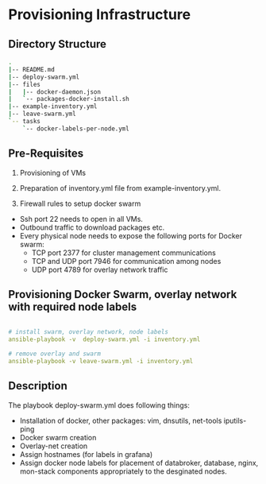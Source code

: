 # Provisioning Infrastructure

## Directory Structure
```sh
.
|-- README.md
|-- deploy-swarm.yml
|-- files
|   |-- docker-daemon.json
|   `-- packages-docker-install.sh
|-- example-inventory.yml
|-- leave-swarm.yml
`-- tasks
    `-- docker-labels-per-node.yml
```
## Pre-Requisites
1) Provisioning of VMs

2) Preparation of inventory.yml file from example-inventory.yml.

3) Firewall rules to setup docker swarm 
- Ssh port 22 needs to open in all VMs.
- Outbound traffic to download packages etc.
- Every physical node needs to expose the following ports for Docker swarm:
  - TCP port 2377 for cluster management communications
  - TCP and UDP port 7946 for communication among nodes
  - UDP port 4789 for overlay network traffic

## Provisioning Docker Swarm, overlay network with required node labels

```yml

# install swarm, overlay network, node labels
ansible-playbook -v  deploy-swarm.yml -i inventory.yml 

# remove overlay and swarm
ansible-playbook -v leave-swarm.yml -i inventory.yml

```

## Description

The playbook deploy-swarm.yml does following things:
* Installation of docker, other packages: vim, dnsutils, net-tools iputils-ping
* Docker swarm creation 
* Overlay-net creation 
* Assign hostnames (for labels in grafana) 
* Assign docker node labels for placement of databroker, database, nginx, mon-stack components appropriately to the desginated nodes.
